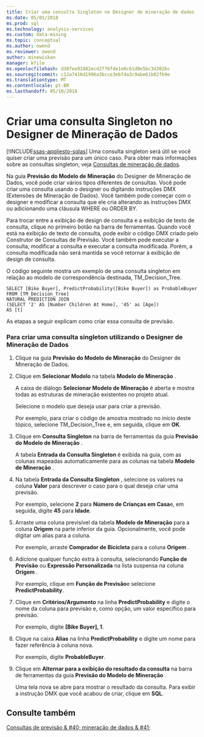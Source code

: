 ```yaml
---
title: Criar uma consulta Singleton no Designer de mineração de dados | Microsoft Docs
ms.date: 05/01/2018
ms.prod: sql
ms.technology: analysis-services
ms.custom: data-mining
ms.topic: conceptual
ms.author: owend
ms.reviewer: owend
author: minewiskan
manager: kfile
ms.openlocfilehash: d30fee91882ecd2f76fde1e0c61d0e5bc3d302bc
ms.sourcegitcommit: c12a7416d1996a3bcce3ebf4a3c9abe61b02fb9e
ms.translationtype: MT
ms.contentlocale: pt-BR
ms.lasthandoff: 05/10/2018
---
```

# <a name="create-a-singleton-query-in-the-data-mining-designer"></a>Criar uma consulta Singleton no Designer de Mineração de Dados
[!INCLUDE[ssas-appliesto-sqlas](../../includes/ssas-appliesto-sqlas.md)]
  Uma consulta singleton será útil se você quiser criar uma previsão para um único caso. Para obter mais informações sobre as consultas singleton, veja [Consultas de mineração de dados](../../analysis-services/data-mining/data-mining-queries.md).  
  
 Na guia **Previsão do Modelo de Mineração** do Designer de Mineração de Dados, você pode criar vários tipos diferentes de consultas. Você pode criar uma consulta usando o designer ou digitando instruções DMX  (Extensões de Mineração de Dados). Você também pode começar com o designer e modificar a consulta que ele cria alterando as instruções DMX ou adicionando uma cláusula WHERE ou ORDER BY.  
  
 Para trocar entre a exibição de design de consulta e a exibição de texto de consulta, clique no primeiro botão na barra de ferramentas. Quando você está na exibição de texto de consulta, pode exibir o código DMX criado pelo Construtor de Consultas de Previsão. Você também pode executar a consulta, modificar a consulta e executar a consulta modificada. Porém, a consulta modificada não será mantida se você retornar à exibição de design de consulta.  
  
 O código seguinte mostra um exemplo de uma consulta singleton em relação ao modelo de correspondência destinada, TM_Decision_Tree.  
  
```  
SELECT [Bike Buyer], PredictProbability([Bike Buyer]) as ProbableBuyer  
FROM [TM_Decision_Tree]  
NATURAL PREDICTION JOIN  
(SELECT '2' AS [Number Children At Home], '45' as [Age])  
AS [t]  
```  
  
 As etapas a seguir explicam como criar essa consulta de previsão.  
  
### <a name="to-create-a-singleton-query-by-using-the-data-mining-designer"></a>Para criar uma consulta singleton utilizando o Designer de Mineração de Dados  
  
1.  Clique na guia **Previsão do Modelo de Mineração** do Designer de Mineração de Dados.  
  
2.  Clique em **Selecionar Modelo** na tabela **Modelo de Mineração** .  
  
     A caixa de diálogo **Selecionar Modelo de Mineração** é aberta e mostra todas as estruturas de mineração existentes no projeto atual.  
  
     Selecione o modelo que deseja usar para criar a previsão.  
  
     Por exemplo, para criar o código de amostra mostrado no início deste tópico, selecione TM_Decision_Tree e, em seguida, clique em **OK**.  
  
3.  Clique em **Consulta Singleton** na barra de ferramentas da guia **Previsão do Modelo de Mineração** .  
  
     A tabela **Entrada da Consulta Singleton** é exibida na guia, com as colunas mapeadas automaticamente para as colunas na tabela **Modelo de Mineração** .  
  
4.  Na tabela **Entrada da Consulta Singleton** , selecione os valores na coluna **Valor** para descrever o caso para o qual deseja criar uma previsão.  
  
     Por exemplo, selecione **2** para **Número de Crianças em Casa**e, em seguida, digite **45** para **Idade**.  
  
5.  Arraste uma coluna previsível da tabela **Modelo de Mineração** para a coluna **Origem** na parte inferior da guia. Opcionalmente, você pode digitar um alias para a coluna.  
  
     Por exemplo, arraste **Comprador de Bicicleta** para a coluna **Origem** .  
  
6.  Adicione qualquer função extra à consulta, selecionando **Função de Previsão** ou **Expressão Personalizada** na lista suspensa na coluna **Origem** .  
  
     Por exemplo, clique em **Função de Previsão**e selecione **PredictProbability**.  
  
7.  Clique em **Critérios/Argumento** na linha **PredictProbability** e digite o nome da coluna para previsão e, como opção, um valor específico para previsão.  
  
     Por exemplo, digite **[Bike Buyer], 1**.  
  
8.  Clique na caixa **Alias** na linha **PredictProbability** e digite um nome para fazer referência à coluna nova.  
  
     Por exemplo, digite **ProbableBuyer**.  
  
9. Clique em **Alternar para a exibição do resultado da consulta** na barra de ferramentas da guia **Previsão do Modelo de Mineração** .  
  
     Uma tela nova se abre para mostrar o resultado da consulta. Para exibir a instrução DMX que você acabou de criar, clique em **SQL**.  
  
## <a name="see-also"></a>Consulte também  
 [Consultas de previsão & #40; mineração de dados & #41;](../../analysis-services/data-mining/prediction-queries-data-mining.md)  
  
  
